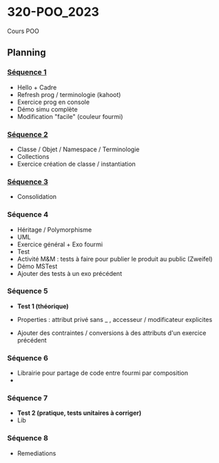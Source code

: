 # 320-POO_2023
Cours POO 

## Planning

### [Séquence 1](sequences/01.md)

- Hello + Cadre
- Refresh prog / terminologie (kahoot)
- Exercice prog en console
- Démo simu complète
- Modification "facile" (couleur fourmi)
  
### [Séquence 2](sequences/02.md)

- Classe / Objet / Namespace / Terminologie
- Collections
- Exercice création de classe / instantiation 

### [Séquence 3](sequences/03.md)

- Consolidation

### Séquence 4

- Héritage / Polymorphisme
- UML
- Exercice général + Exo fourmi
- Test
- Activité M&M : tests à faire pour publier le produit au public (Zweifel)
- Démo MSTest
- Ajouter des tests à un exo précédent

### Séquence 5

- **Test 1 (théorique)**

- Properties : attribut privé sans _ , accesseur / modificateur explicites
- Ajouter des contraintes / conversions à des attributs d'un exercice précédent

### Séquence 6

- Librairie pour partage de code entre fourmi par composition
- 
### Séquence 7

- **Test 2 (pratique, tests unitaires à corriger)**
- Lib

### Séquence 8

- Remediations
